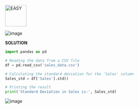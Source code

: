 <img src="https://img.shields.io/badge/EASY-green" alt="EASY" width="70">

![image](https://github.com/user-attachments/assets/cf585ee5-16b2-471a-b497-186f4a09ae70)

**SOLUTION**

```python
import pandas as pd

# Reading the data from a CSV file
df = pd.read_csv('sales_data.csv')

# Calculating the standard deviation for the 'Sales' column
Sales_std = df['Sales'].std()

# Printing the result
print('Standard Deviation in Sales is:', Sales_std)
```
![image](https://github.com/user-attachments/assets/b825437f-d2a3-4dc5-a054-e3f1e4b24df2)
